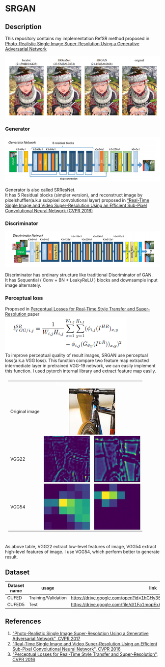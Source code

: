 # SRGAN

## Description
This repository contains my implementation RefSR method proposed in [Photo-Realistic Single Image Super-Resolution Using a Generative Adversarial Network](https://arxiv.org/pdf/1609.04802)

![](/Description_image/comparison_image.png)

### Generator
![](/Description_image/Generator.png)
    
Generator is also called SRResNet.    
It has 5 Residual blocks (simpler version), and reconstruct image by pixelshuffler(a.k.a subpixel convolutional layer)
 proposed in [ “Real-Time Single Image and Video Super-Resolution Using an Efficient Sub-Pixel Convolutional Neural Network (CVPR 2016)](https://arxiv.org/pdf/1609.05158.pdf)
  

### Discriminator
![](/Description_image/Discriminator.png)
   
Discriminator has ordinary structure like traditional Discriminator of GAN.<br>
It has Sequential ( Conv + BN + LeakyReLU ) blocks and downsample input image alternately.   

### Perceptual loss
Proposed in [Perceptual Losses for Real-Time Style Transfer and Super-Resolution ](https://arxiv.org/pdf/1603.08155) paper<br>
![](/Description_image/VGGLoss.png)<br>
To improve perceptual quality of result images, SRGAN use perceptual loss(a.k.a VGG loss).
This function compare two feature map extracted intermediate layer in pretrained VGG-19 network, we can easily implement this function. 
I used pytorch internal library and extract feature map easily.<br>

<table style="padding:10px; margin-left:auto; margin-right:auto" align="center">
  <tr>
      <p><td colspan = "3" span style="color:white" align = "center"><b>Extracted features</td></p>
  </tr>
  <tr>
      <td>Original image</td>
      <td colspan = "2" align="center"><img src="/Description_image/original_input.png" align="center" width = 150px height = 150px ></td>
  </tr>
  <tr>
    <td>VGG22</td>
    <td><img src="/Description_image/VGG22_1.png" align="center" width = 150px height = 150px></td>
    <td><img src="/Description_image/VGG22_2.png" align="center" width = 150px height = 150px></td>
    
   <!--<td><img src="./Scshot/trip_end.png" align="right" alt="4" width =  279px height = 496px></td>-->
  </tr>
  <tr>
    <td>VGG54</td>
    <td><img src="/Description_image/VGG54-1.png" align="center" width = 150px height = 150px></td>
    <td><img src="/Description_image/VGG54-2.png" align="center" width = 150px height = 150px></td>
  </tr>
</table>
<br>
As above table, VGG22 extract low-level features of image, VGG54 extract high-level features of image. I use VGG54, which perform better to generate result.


## Dataset
| Dataset name | usage               | link                                                                   |
|--------------|---------------------|------------------------------------------------------------------------|
| CUFED        | Training/Validation | https://drive.google.com/open?id=1hGHy36XcmSZ1LtARWmGL5OK1IUdWJi3I     |
| CUFED5       | Test                | https://drive.google.com/file/d/1Fa1mopExA9YGG1RxrCZZn7QFTYXLx6ph/view |


## References
1. ["Photo-Realistic Single Image Super-Resolution Using a Generative Adversarial Network", CVPR 2017](https://arxiv.org/pdf/1609.04802)
2. ["Real-Time Single Image and Video Super-Resolution Using an Efficient Sub-Pixel Convolutional Neural Network", CVPR 2016](https://arxiv.org/pdf/1609.05158.pdf)
3. ["Perceptual Losses for Real-Time Style Transfer and Super-Resolution", CVPR 2016 ](https://arxiv.org/pdf/1603.08155)
